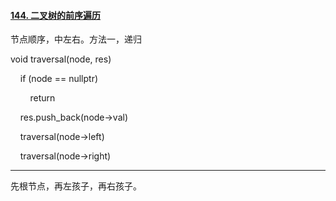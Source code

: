 #### [144. 二叉树的前序遍历](https://leetcode.cn/problems/binary-tree-preorder-traversal/)

节点顺序，中左右。方法一，递归

void traversal(node, res)

    if (node == nullptr)

        return

    res.push_back(node->val)

    traversal(node->left)

    traversal(node->right)



---

先根节点，再左孩子，再右孩子。